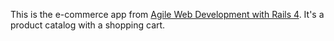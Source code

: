 This is the e-commerce app from 
[Agile Web Development with Rails 4](http://pragprog.com/book/rails4/agile-web-development-with-rails-4).
It's a product catalog with a shopping cart.
